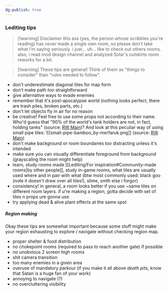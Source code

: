 ```yaml
---
dg-publish: true
---
```

### Lediting tips
> [!warning] Disclaimer
> this ass (yes, the person whose scribbles you're reading) has _never_ made a single own room, so please don't take what i'm saying seriously. i just... uh... like to check out others rooms. also, i read mod design channel and analyzed Solar's outskirts room reworks for a bit.

> [!warning] These tips are general! Think of them as "things to consider" than "rules needed to follow". 

- don't underestimate diagonal tiles for map form
- don't make path _too_ straightforward
- give alternative ways to evade enemies
- remember that it's post-apocalypse world (nothing looks perfect, there are trash piles, broken parts, etc.)
- don't let objects fly in air for no reason
- be creative! Feel free to use some props not according to their name.
Who'd guess that "90% of the world's tank holders are not, in fact, holding tanks" (source: [RW Main](https://discord.com/channels/291184728944410624/1094742804627980308/1308840579643215932))?
And look at this peculiar way of using small pipe tiles:
![[small-pipe-bamboo_by-merfaruk.png]]
(source: [RW Main](https://discord.com/channels/291184728944410624/481900360324218880/1240734271145246780))
- don't make background or room boundaries *too* distracting unless it's intended
- make sure you can visually differentiate foreground from background (grayscaling the room might help)
- learn, study rooms made [[Lediting/For inspiration#Community-made rooms|by other people]], study in-game rooms, what tiles are usually used where and in pair with what (btw most commonly used: black goo (note it doesn't draw over all tiles!), slime, smth else i forgor)
- consistency! in general, a room looks better if you use ~same tiles on different room layers. if u're making a region, gotta decide with set of tiles n props ure gonna use
- try applying dead & alive plant effects at the same spot

##### Region making
Okay these tips are somewhat important because some stuff might make your region exhausting to explore / navigate without checking region map.
- proper shelter & food distribution
- no chokepoint rooms (required to pass to reach another gate) if possible
- no unobvious 2 screen high rooms
- shit camera transition
- too many enemies in a given area
- overuse of mandatory parkour (if you make it all above _death pits_, know that Satan is a huge fan of your work)
- annoying to navigate (?)
- no overcluttering visibility